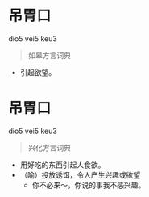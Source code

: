 # 吊胃口
dio5 vei5 keu3
> 如皋方言词典
- 引起欲望。

# 吊胃口
dio5 vei5 keu3
> 兴化方言词典
- 用好吃的东西引起人食欲。
- （喻）投放诱饵，令人产生兴趣或欲望
  - 你不必来～，你说的事我不感兴趣。
